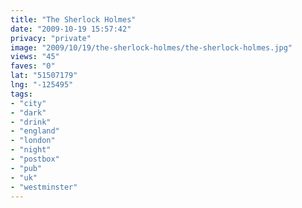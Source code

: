 ```yaml
---
title: "The Sherlock Holmes"
date: "2009-10-19 15:57:42"
privacy: "private"
image: "2009/10/19/the-sherlock-holmes/the-sherlock-holmes.jpg"
views: "45"
faves: "0"
lat: "51507179"
lng: "-125495"
tags:
- "city"
- "dark"
- "drink"
- "england"
- "london"
- "night"
- "postbox"
- "pub"
- "uk"
- "westminster"
---
```

<a href="http://www.phillprice.com/2009/10/19/the-sherlock-holmes" rel="nofollow"></a>
